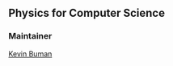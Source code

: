 ## Physics for Computer Science

### Maintainer

[Kevin Buman](mailto:kevin.buman@students.fhnw.ch?subject=fhnw_pfcs)